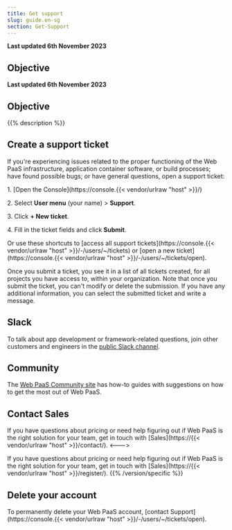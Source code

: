 ```yaml
---
title: Get support
slug: guide.en-sg
section: Get-Support
---
```


**Last updated 6th November 2023**



## Objective  

**Last updated 6th November 2023**



## Objective  

{{% description %}}

## Create a support ticket

If you're experiencing issues related to
the proper functioning of the Web PaaS infrastructure, application container software, or build processes;
have found possible bugs; or have general questions,
open a support ticket:

1\. [Open the Console](https://console.{{< vendor/urlraw "host" >}}/)

2\. Select **User menu** (your name) > **Support**.

3\. Click **+ New ticket**.

4\. Fill in the ticket fields and click **Submit**.


Or use these shortcuts to [access all support tickets](https://console.{{< vendor/urlraw "host" >}}/-/users/~/tickets)
or [open a new ticket](https://console.{{< vendor/urlraw "host" >}}/-/users/~/tickets/open).

Once you submit a ticket, you see it in a list of all tickets created, for all projects you have access to, within your organization.
Note that once you submit the ticket, you can't modify or delete the submission.
If you have any additional information, you can select the submitted ticket and write a message.

## Slack

To talk about app development or framework-related questions,
join other customers and engineers in the [public Slack channel](https://chat.platform.sh/).

## Community

The [Web PaaS Community site](https://community.platform.sh/) has how-to guides with suggestions
on how to get the most out of Web PaaS.

## Contact Sales

<!-- Web PaaS -->
If you have questions about pricing or need help figuring out if Web PaaS is the right solution for your team,
get in touch with [Sales](https://{{< vendor/urlraw "host" >}}/contact/).
<--->
<!-- Version 2 -->
If you have questions about pricing or need help figuring out if Web PaaS is the right solution for your team,
get in touch with [Sales](https://{{< vendor/urlraw "host" >}}/register/).
{{% /version/specific %}}

## Delete your account

To permanently delete your Web PaaS account,
[contact Support](https://console.{{< vendor/urlraw "host" >}}/-/users/~/tickets/open).
